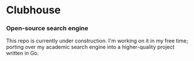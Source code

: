 # Clubhouse
### Open-source search engine
This repo is currently under construction.
I'm working on it in my free time; porting over my academic search engine
into a higher-quality project written in Go.